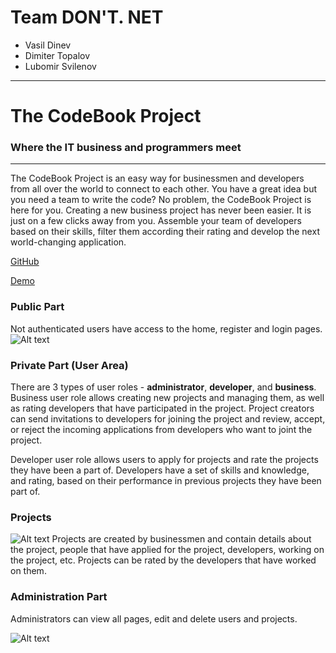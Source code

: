 # Team DON'T. NET

- Vasil Dinev
- Dimiter Topalov
- Lubomir Svilenov


***

# The CodeBook Project #

### Where the IT business and programmers meet ###

***

The CodeBook Project is an easy way for businessmen and developers from all over the world to connect to each other. You have a great idea but you need a team to write the code? No problem, the CodeBook Project is here for you. Creating a new business project has never been easier. It is just on a few clicks away from you. Assemble your team of developers based on their skills, filter them according their rating and develop the next world-changing application.

[GitHub](https://github.com/Asp-Net-Web-Forms-Team-Project/The-CodeBook-Project)

[Demo](http://the-code-book-project.azurewebsites.net/Home)

### Public Part
Not authenticated users have access to the home, register and login pages.
![Alt text](http://i.imgur.com/ISXkf8w.png?1&raw=true)

### Private Part (User Area)
There are 3 types of user roles - **administrator**, **developer**, and **business**.
Business user role allows creating new projects and managing them, as well as rating developers that have participated in the project. Project creators can send invitations to developers for joining the project and review, accept, or reject the incoming applications from developers who want to joint the project.

Developer user role allows users to apply for projects and rate the projects they have been a part of. Developers have a set of skills and knowledge, and rating, based on their performance in previous projects they have been part of.

### Projects
![Alt text](http://i.imgur.com/hCX1kcG.png&raw=true)
Projects are created by businessmen and contain details about the project, people that have applied for the project, developers, working on the project, etc. Projects can be rated by the developers that have worked on them.

### Administration Part
Administrators can view all pages, edit and delete users and projects.

![Alt text](http://i.imgur.com/wx89uvq.png?1&raw=true "Optional Title")
